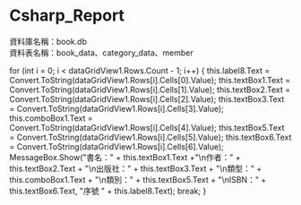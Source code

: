 # Csharp_Report

資料庫名稱：book.db <br>
資料表名稱：book_data、category_data、member

for (int i = 0; i < dataGridView1.Rows.Count - 1; i++)
            {
                  this.label8.Text = Convert.ToString(dataGridView1.Rows[i].Cells[0].Value);
                  this.textBox1.Text = Convert.ToString(dataGridView1.Rows[i].Cells[1].Value);
                  this.textBox2.Text = Convert.ToString(dataGridView1.Rows[i].Cells[2].Value);
                  this.textBox3.Text = Convert.ToString(dataGridView1.Rows[i].Cells[3].Value);
                  this.comboBox1.Text = Convert.ToString(dataGridView1.Rows[i].Cells[4].Value);
                  this.textBox5.Text = Convert.ToString(dataGridView1.Rows[i].Cells[5].Value);
                  this.textBox6.Text = Convert.ToString(dataGridView1.Rows[i].Cells[6].Value);
                  MessageBox.Show("書名：" + this.textBox1.Text +"\n作者：" + this.textBox2.Text + "\n出版社：" + this.textBox3.Text + "\n類型：" + this.comboBox1.Text + "\n類別：" + this.textBox5.Text + "\nISBN：" + this.textBox6.Text, "序號 " + this.label8.Text);
                  break;
            }
